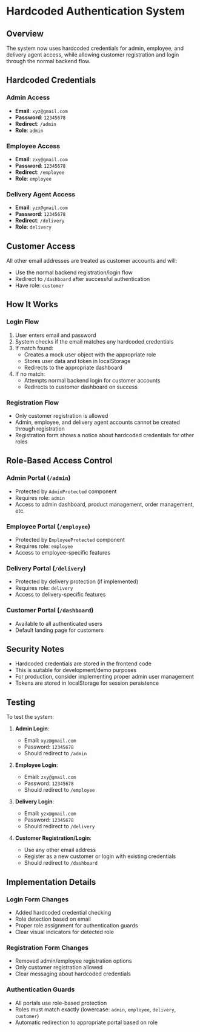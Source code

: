 # Hardcoded Authentication System

## Overview

The system now uses hardcoded credentials for admin, employee, and delivery agent access, while allowing customer registration and login through the normal backend flow.

## Hardcoded Credentials

### Admin Access
- **Email**: `xyz@gmail.com`
- **Password**: `12345678`
- **Redirect**: `/admin`
- **Role**: `admin`

### Employee Access
- **Email**: `zxy@gmail.com`
- **Password**: `12345678`
- **Redirect**: `/employee`
- **Role**: `employee`

### Delivery Agent Access
- **Email**: `yzx@gmail.com`
- **Password**: `12345678`
- **Redirect**: `/delivery`
- **Role**: `delivery`

## Customer Access

All other email addresses are treated as customer accounts and will:
- Use the normal backend registration/login flow
- Redirect to `/dashboard` after successful authentication
- Have role: `customer`

## How It Works

### Login Flow
1. User enters email and password
2. System checks if the email matches any hardcoded credentials
3. If match found:
   - Creates a mock user object with the appropriate role
   - Stores user data and token in localStorage
   - Redirects to the appropriate dashboard
4. If no match:
   - Attempts normal backend login for customer accounts
   - Redirects to customer dashboard on success

### Registration Flow
- Only customer registration is allowed
- Admin, employee, and delivery agent accounts cannot be created through registration
- Registration form shows a notice about hardcoded credentials for other roles

## Role-Based Access Control

### Admin Portal (`/admin`)
- Protected by `AdminProtected` component
- Requires role: `admin`
- Access to admin dashboard, product management, order management, etc.

### Employee Portal (`/employee`)
- Protected by `EmployeeProtected` component
- Requires role: `employee`
- Access to employee-specific features

### Delivery Portal (`/delivery`)
- Protected by delivery protection (if implemented)
- Requires role: `delivery`
- Access to delivery-specific features

### Customer Portal (`/dashboard`)
- Available to all authenticated users
- Default landing page for customers

## Security Notes

- Hardcoded credentials are stored in the frontend code
- This is suitable for development/demo purposes
- For production, consider implementing proper admin user management
- Tokens are stored in localStorage for session persistence

## Testing

To test the system:

1. **Admin Login**:
   - Email: `xyz@gmail.com`
   - Password: `12345678`
   - Should redirect to `/admin`

2. **Employee Login**:
   - Email: `zxy@gmail.com`
   - Password: `12345678`
   - Should redirect to `/employee`

3. **Delivery Login**:
   - Email: `yzx@gmail.com`
   - Password: `12345678`
   - Should redirect to `/delivery`

4. **Customer Registration/Login**:
   - Use any other email address
   - Register as a new customer or login with existing credentials
   - Should redirect to `/dashboard`

## Implementation Details

### Login Form Changes
- Added hardcoded credential checking
- Role detection based on email
- Proper role assignment for authentication guards
- Clear visual indicators for detected role

### Registration Form Changes
- Removed admin/employee registration options
- Only customer registration allowed
- Clear messaging about hardcoded credentials

### Authentication Guards
- All portals use role-based protection
- Roles must match exactly (lowercase: `admin`, `employee`, `delivery`, `customer`)
- Automatic redirection to appropriate portal based on role
